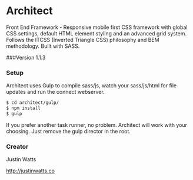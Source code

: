 # Architect

Front End Framework - Responsive mobile first CSS framework with global CSS settings, default HTML element styling and an advanced grid system. Follows the ITCSS (Inverted Triangle CSS) philosophy and BEM methodology. Built with SASS.


###Version
1.1.3


### Setup

Architect uses Gulp to compile sass/js, watch your sass/js/html for file updates and run the connect webserver.

```sh
$ cd architect/gulp/
$ npm install
$ gulp
```

If you prefer another task runner, no problem. Architect will work with your choosing. Just remove the gulp director in the root.


### Creator
Justin Watts

<http://justinwatts.co>
